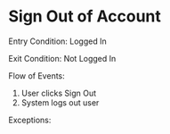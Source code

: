 # Sign Out of Account

Entry Condition: Logged In

Exit Condition: Not Logged In

Flow of Events:
1. User clicks Sign Out
2. System logs out user

Exceptions:
